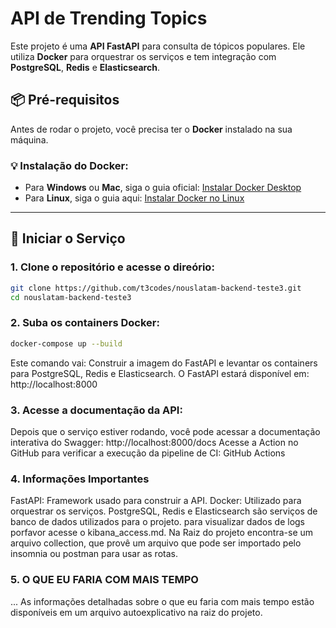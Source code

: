 
# **API de Trending Topics**

Este projeto é uma **API FastAPI** para consulta de tópicos populares. Ele utiliza **Docker** para orquestrar os serviços e tem integração com **PostgreSQL**, **Redis** e **Elasticsearch**.

## 📦 **Pré-requisitos**

Antes de rodar o projeto, você precisa ter o **Docker** instalado na sua máquina.

### 💡 **Instalação do Docker**:

- Para **Windows** ou **Mac**, siga o guia oficial: [Instalar Docker Desktop](https://www.docker.com/products/docker-desktop)
- Para **Linux**, siga o guia aqui: [Instalar Docker no Linux](https://docs.docker.com/engine/install/)

---

## 🚀 **Iniciar o Serviço**

### 1. Clone o repositório e acesse o direório:
```bash
git clone https://github.com/t3codes/nouslatam-backend-teste3.git
cd nouslatam-backend-teste3
```
### 2. Suba os containers Docker:
```bash
docker-compose up --build
```
Este comando vai:
Construir a imagem do FastAPI e levantar os containers para PostgreSQL, Redis e Elasticsearch.
O FastAPI estará disponível em: http://localhost:8000

### 3. Acesse a documentação da API:
Depois que o serviço estiver rodando, você pode acessar a documentação interativa do Swagger:
http://localhost:8000/docs
Acesse a Action no GitHub para verificar a execução da pipeline de CI: GitHub Actions

### 4. Informações Importantes
FastAPI: Framework usado para construir a API.
Docker: Utilizado para orquestrar os serviços.
PostgreSQL, Redis e Elasticsearch são serviços de banco de dados utilizados para o projeto. para visualizar dados de logs porfavor acesse o kibana_access.md. 
Na Raiz do projeto encontra-se um arquivo collection, que provê um arquivo que pode ser importado pelo insomnia ou postman para usar as rotas.

### 5. O QUE EU FARIA COM MAIS TEMPO
... As informações detalhadas sobre o que eu faria com mais tempo estão disponíveis em um arquivo autoexplicativo na raiz do projeto.